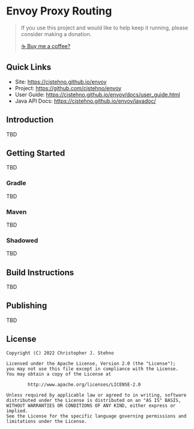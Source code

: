 # Envoy Proxy Routing

> If you use this project and would like to help keep it running, please consider making a donation.
>
> [☕ Buy me a coffee?](https://www.paypal.com/donate/?hosted_button_id=JA246LUCNUDHC)

## Quick Links

* Site: https://cjstehno.github.io/envoy
* Project: https://github.com/cjstehno/envoy
* User Guide: https://cjstehno.github.io/envoy/docs/user_guide.html
* Java API Docs: https://cjstehno.github.io/envoy/javadoc/

## Introduction

TBD

## Getting Started

TBD

### Gradle

TBD

### Maven

TBD

### Shadowed

TBD

## Build Instructions

TBD
    
## Publishing

TBD

## License

```
Copyright (C) 2022 Christopher J. Stehno

Licensed under the Apache License, Version 2.0 (the "License");
you may not use this file except in compliance with the License.
You may obtain a copy of the License at

        http://www.apache.org/licenses/LICENSE-2.0

Unless required by applicable law or agreed to in writing, software
distributed under the License is distributed on an "AS IS" BASIS,
WITHOUT WARRANTIES OR CONDITIONS OF ANY KIND, either express or implied.
See the License for the specific language governing permissions and
limitations under the License.
```
